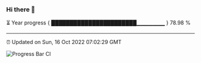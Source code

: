 ### Hi there 👋

⏳ Year progress { ███████████████████████▁▁▁▁▁▁▁ } 78.98 %

---

⏰ Updated on Sun, 16 Oct 2022 07:02:29 GMT

![Progress Bar CI](https://github.com/liununu/liununu/workflows/Progress%20Bar%20CI/badge.svg)
